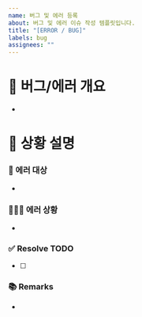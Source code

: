 ```yaml
---
name: 버그 및 에러 등록
about: 버그 및 에러 이슈 작성 템플릿입니다.
title: "[ERROR / BUG]"
labels: bug
assignees: ""
---
```


# 🐞 버그/에러 개요

-

# 📝 상황 설명

### 📄 에러 대상

<!-- 에러가 어디서 났는지 적기 -->

-

### 🕵🏻‍♀️ 에러 상황

<!-- 에러가 어떻게 나고 있는지 상세하게 적기 (사진 있으면 첨부) -->

-

### ✅ Resolve TODO

<!-- 에러/버그 수정 항목 나열하기 (PR할 때에는 모두 체크되어야함) -->

-   [ ]

### 📚 Remarks

<!-- 이슈 해결에 있어 비고사항이 있었다면 적기 -->

-

<!-- * @JakePark929 README작성. -->
